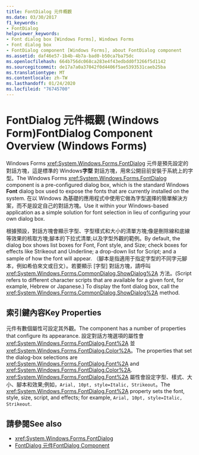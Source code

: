 ```yaml
---
title: FontDialog 元件概觀
ms.date: 03/30/2017
f1_keywords:
- FontDialog
helpviewer_keywords:
- Font dialog box [Windows Forms], Windows Forms
- Font dialog box
- FontDialog component [Windows Forms], about FontDialog component
ms.assetid: daf46e57-1b4b-4b7a-bad0-b50ca7ba75dc
ms.openlocfilehash: 664b756dc068ca283e4f43edbdd0f3266f5d1142
ms.sourcegitcommit: de17a7a0a37042f0d4406f5ae5393531caeb25ba
ms.translationtype: MT
ms.contentlocale: zh-TW
ms.lasthandoff: 01/24/2020
ms.locfileid: "76745700"
---
```

# <a name="fontdialog-component-overview-windows-forms"></a><span data-ttu-id="2027a-102">FontDialog 元件概觀 (Windows Form)</span><span class="sxs-lookup"><span data-stu-id="2027a-102">FontDialog Component Overview (Windows Forms)</span></span>
<span data-ttu-id="2027a-103">Windows Forms <xref:System.Windows.Forms.FontDialog> 元件是預先設定的對話方塊，這是標準的 Windows**字型** 對話方塊，用來公開目前安裝于系統上的字型。</span><span class="sxs-lookup"><span data-stu-id="2027a-103">The Windows Forms <xref:System.Windows.Forms.FontDialog> component is a pre-configured dialog box, which is the standard Windows **Font** dialog box used to expose the fonts that are currently installed on the system.</span></span> <span data-ttu-id="2027a-104">在以 Windows 為基礎的應用程式中使用它做為字型選擇的簡單解決方案，而不是設定自己的對話方塊。</span><span class="sxs-lookup"><span data-stu-id="2027a-104">Use it within your Windows-based application as a simple solution for font selection in lieu of configuring your own dialog box.</span></span>  
  
 <span data-ttu-id="2027a-105">根據預設，對話方塊會顯示字型、字型樣式和大小的清單方塊;像是刪除線和底線等效果的核取方塊;腳本的下拉式清單;以及字型外觀的範例。</span><span class="sxs-lookup"><span data-stu-id="2027a-105">By default, the dialog box shows list boxes for Font, Font style, and Size; check boxes for effects like Strikeout and Underline; a drop-down list for Script; and a sample of how the font will appear.</span></span> <span data-ttu-id="2027a-106">（腳本是指適用于指定字型的不同字元腳本，例如希伯來文或日文）。若要顯示 [字型] 對話方塊，請呼叫 <xref:System.Windows.Forms.CommonDialog.ShowDialog%2A> 方法。</span><span class="sxs-lookup"><span data-stu-id="2027a-106">(Script refers to different character scripts that are available for a given font, for example, Hebrew or Japanese.) To display the font dialog box, call the <xref:System.Windows.Forms.CommonDialog.ShowDialog%2A> method.</span></span>  
  
## <a name="key-properties"></a><span data-ttu-id="2027a-107">索引鍵內容</span><span class="sxs-lookup"><span data-stu-id="2027a-107">Key Properties</span></span>  
 <span data-ttu-id="2027a-108">元件有數個屬性可設定其外觀。</span><span class="sxs-lookup"><span data-stu-id="2027a-108">The component has a number of properties that configure its appearance.</span></span> <span data-ttu-id="2027a-109">設定對話方塊選項的屬性會 <xref:System.Windows.Forms.FontDialog.Font%2A> 並 <xref:System.Windows.Forms.FontDialog.Color%2A>。</span><span class="sxs-lookup"><span data-stu-id="2027a-109">The properties that set the dialog-box selections are <xref:System.Windows.Forms.FontDialog.Font%2A> and <xref:System.Windows.Forms.FontDialog.Color%2A>.</span></span> <span data-ttu-id="2027a-110"><xref:System.Windows.Forms.FontDialog.Font%2A> 屬性會設定字型、樣式、大小、腳本和效果;例如，`Arial, 10pt, style=Italic, Strikeout`。</span><span class="sxs-lookup"><span data-stu-id="2027a-110">The <xref:System.Windows.Forms.FontDialog.Font%2A> property sets the font, style, size, script, and effects; for example, `Arial, 10pt, style=Italic, Strikeout`.</span></span>  
  
## <a name="see-also"></a><span data-ttu-id="2027a-111">請參閱</span><span class="sxs-lookup"><span data-stu-id="2027a-111">See also</span></span>

- <xref:System.Windows.Forms.FontDialog>
- [<span data-ttu-id="2027a-112">FontDialog 元件</span><span class="sxs-lookup"><span data-stu-id="2027a-112">FontDialog Component</span></span>](fontdialog-component-windows-forms.md)
